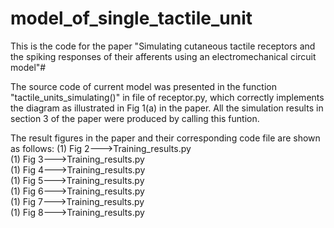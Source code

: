 # model_of_single_tactile_unit
This is the code for the paper "Simulating cutaneous tactile receptors and the spiking responses of their afferents using an electromechanical circuit model"#

The source code of current model was presented in the function "tactile_units_simulating()" in file of receptor.py, which correctly implements the diagram as illustrated in Fig 1(a) in the paper. All the simulation results in section 3 of the paper were produced by calling this funtion. 

The result figures in the paper and their corresponding code file are shown as follows:
(1)  Fig 2--->Training_results.py  
(1)  Fig 3--->Training_results.py  
(1)  Fig 4--->Training_results.py  
(1)  Fig 5--->Training_results.py  
(1)  Fig 6--->Training_results.py  
(1)  Fig 7--->Training_results.py  
(1)  Fig 8--->Training_results.py  

